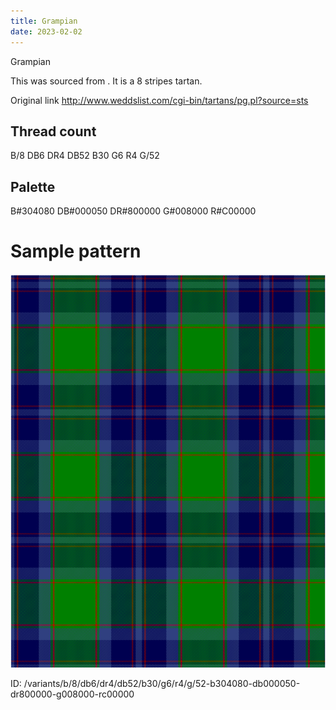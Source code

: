 ```yaml
---
title: Grampian
date: 2023-02-02
---
```

Grampian

This was sourced from <no value>.  It is a 8 stripes tartan.

Original link http://www.weddslist.com/cgi-bin/tartans/pg.pl?source=sts

## Thread count
B/8 DB6 DR4 DB52 B30 G6 R4 G/52

## Palette
B#304080 DB#000050 DR#800000 G#008000 R#C00000

# Sample pattern

![Tartan detail](tartan.png "B/8 DB6 DR4 DB52 B30 G6 R4 G/52 tartan")

ID: /variants/b/8/db6/dr4/db52/b30/g6/r4/g/52-b304080-db000050-dr800000-g008000-rc00000